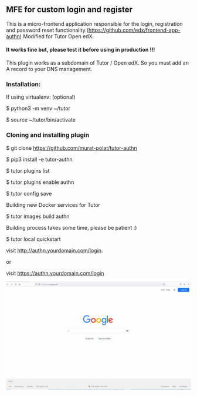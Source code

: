 ## MFE for custom login and register 
This is a micro-frontend application responsible for the login, registration and password reset functionality.(https://github.com/edx/frontend-app-authn) Modified for Tutor Open edX.

####  It works fine but, please test it before using in production !!!

This plugin works as a subdomain of Tutor / Open edX. So you must add an A record to your DNS management.

### Installation:
If using virtualenv: (optional)

$ python3 -m venv ~/tutor

$ source ~/tutor/bin/activate

### Cloning and installing plugin

$ git clone https://github.com/murat-polat/tutor-authn 

$ pip3 install -e tutor-authn

$ tutor plugins list

$ tutor plugins enable authn

$ tutor config save

Building new Docker services for Tutor

$ tutor images build authn

Building process takes some time, please be patient :)

$ tutor local quickstart

visit http://authn.yourdomain.com/login.

or

visit https://authn.yourdomain.com/login


![](/src/authn.gif)
